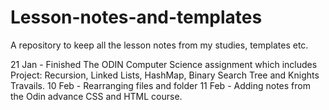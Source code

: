 # Lesson-notes-and-templates

A repository to keep all the lesson notes from my studies, templates etc.

21 Jan - Finished The ODIN Computer Science assignment which includes Project: Recursion, Linked Lists, HashMap, Binary Search Tree and Knights Travails.
10 Feb - Rearranging files and folder
11 Feb - Adding notes from the Odin advance CSS and HTML course.
